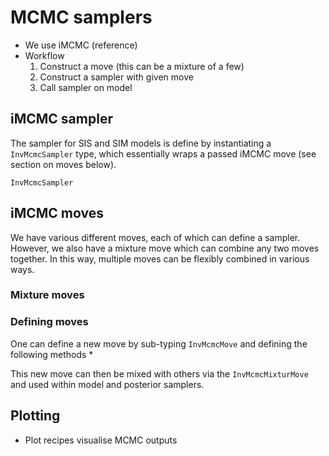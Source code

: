 # MCMC samplers

* We use iMCMC (reference)
* Workflow 
    1. Construct a move (this can be a mixture of a few)
    2. Construct a sampler with given move
    3. Call sampler on model

## iMCMC sampler 

The sampler for SIS and SIM models is define by instantiating a `InvMcmcSampler` type, which essentially wraps a passed iMCMC move (see section on moves below). 

```@docs 
InvMcmcSampler
```

## iMCMC moves 

We have various different moves, each of which can define a sampler. However, we also have a mixture move which can combine any two moves together. In this way, multiple moves can be flexibly combined in various ways. 

### Mixture moves 

### Defining moves

One can define a new move by sub-typing `InvMcmcMove` and defining the following methods
* 

This new move can then be mixed with others via the `InvMcmcMixturMove` and used within model and posterior samplers.


## Plotting 

* Plot recipes visualise MCMC outputs 
